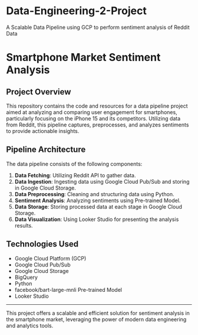 # Data-Engineering-2-Project
A Scalable Data Pipeline using GCP to perform sentiment analysis of Reddit Data


# Smartphone Market Sentiment Analysis

## Project Overview
This repository contains the code and resources for a data pipeline project aimed at analyzing and comparing user engagement for smartphones, particularly focusing on the iPhone 15 and its competitors. Utilizing data from Reddit, this pipeline captures, preprocesses, and analyzes sentiments to provide actionable insights.

## Pipeline Architecture
The data pipeline consists of the following components:
1. **Data Fetching**: Utilizing Reddit API to gather data.
2. **Data Ingestion**: Ingesting data using Google Cloud Pub/Sub and storing in Google Cloud Storage.
3. **Data Preprocessing**: Cleaning and structuring data using Python.
4. **Sentiment Analysis**: Analyzing sentiments using Pre-trained Model.
5. **Data Storage**: Storing processed data at each stage in Google Cloud Storage.
6. **Data Visualization**: Using Looker Studio for presenting the analysis results.

## Technologies Used
- Google Cloud Platform (GCP)
- Google Cloud Pub/Sub
- Google Cloud Storage
- BigQuery
- Python
- facebook/bart-large-mnli Pre-trained Model
- Looker Studio
---

This project offers a scalable and efficient solution for sentiment analysis in the smartphone market, leveraging the power of modern data engineering and analytics tools.


